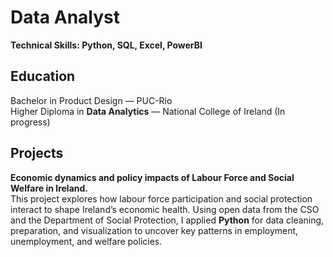 # **Data Analyst** 
**Technical Skills: Python, SQL, Excel, PowerBI**

## Education
Bachelor in Product Design — PUC-Rio <br>
Higher Diploma in **Data Analytics** — National College of Ireland (In progress)

## Projects
**Economic dynamics and policy impacts of Labour Force and Social Welfare in Ireland.**<br>
This project explores how labour force participation and social protection interact to shape Ireland’s economic health. Using open data from the CSO and the Department of Social Protection, I applied **Python** for data cleaning, preparation, and visualization to uncover key patterns in employment, unemployment, and welfare policies.
